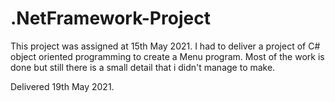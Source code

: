 # .NetFramework-Project

This project was assigned at 15th May 2021.
I had to deliver a project of C# object oriented programming 
to create a Menu program.
Most of the work is done but still there is a small detail that i didn't manage to make. 

Delivered 19th May 2021.
